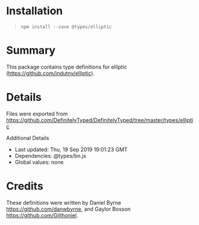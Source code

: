 # Installation
> `npm install --save @types/elliptic`

# Summary
This package contains type definitions for elliptic (https://github.com/indutny/elliptic).

# Details
Files were exported from https://github.com/DefinitelyTyped/DefinitelyTyped/tree/master/types/elliptic

Additional Details
 * Last updated: Thu, 19 Sep 2019 19:01:23 GMT
 * Dependencies: @types/bn.js
 * Global values: none

# Credits
These definitions were written by Daniel Byrne <https://github.com/danwbyrne>, and Gaylor Bosson <https://github.com/Gilthoniel>.
